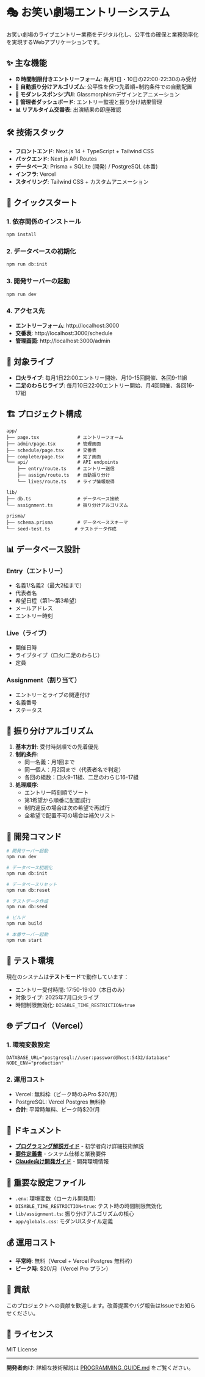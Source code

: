 # 🎭 お笑い劇場エントリーシステム

お笑い劇場のライブエントリー業務をデジタル化し、公平性の確保と業務効率化を実現するWebアプリケーションです。

## ✨ 主な機能

- **⏰ 時間制限付きエントリーフォーム**: 毎月1日・10日の22:00-22:30のみ受付
- **🤖 自動振り分けアルゴリズム**: 公平性を保つ先着順+制約条件での自動配置
- **📱 モダンレスポンシブUI**: Glassmorphismデザインとアニメーション
- **👥 管理者ダッシュボード**: エントリー監視と振り分け結果管理
- **📊 リアルタイム交番表**: 出演結果の即座確認

## 🛠️ 技術スタック

- **フロントエンド**: Next.js 14 + TypeScript + Tailwind CSS
- **バックエンド**: Next.js API Routes
- **データベース**: Prisma + SQLite (開発) / PostgreSQL (本番)
- **インフラ**: Vercel
- **スタイリング**: Tailwind CSS + カスタムアニメーション

## 🚀 クイックスタート

### 1. 依存関係のインストール
```bash
npm install
```

### 2. データベースの初期化
```bash
npm run db:init
```

### 3. 開発サーバーの起動
```bash
npm run dev
```

### 4. アクセス先
- **エントリーフォーム**: http://localhost:3000
- **交番表**: http://localhost:3000/schedule
- **管理画面**: http://localhost:3000/admin

## 🎯 対象ライブ

- **口火ライブ**: 毎月1日22:00エントリー開始、月10-15回開催、各回9-11組
- **二足のわらじライブ**: 毎月10日22:00エントリー開始、月4回開催、各回16-17組

## 🏗️ プロジェクト構成

```
app/
├── page.tsx              # エントリーフォーム
├── admin/page.tsx        # 管理画面
├── schedule/page.tsx     # 交番表
├── complete/page.tsx     # 完了画面
└── api/                  # API endpoints
    ├── entry/route.ts    # エントリー送信
    ├── assign/route.ts   # 自動振り分け
    └── lives/route.ts    # ライブ情報取得

lib/
├── db.ts                 # データベース接続
└── assignment.ts         # 振り分けアルゴリズム

prisma/
├── schema.prisma         # データベーススキーマ
└── seed-test.ts         # テストデータ作成
```

## 📊 データベース設計

### Entry（エントリー）
- 名義1/名義2（最大2組まで）
- 代表者名
- 希望日程（第1〜第3希望）
- メールアドレス
- エントリー時刻

### Live（ライブ）
- 開催日時
- ライブタイプ（口火/二足のわらじ）
- 定員

### Assignment（割り当て）
- エントリーとライブの関連付け
- 名義番号
- ステータス

## 🤖 振り分けアルゴリズム

1. **基本方針**: 受付時刻順での先着優先
2. **制約条件**:
   - 同一名義：月1回まで
   - 同一個人：月2回まで（代表者名で判定）
   - 各回の組数：口火9-11組、二足のわらじ16-17組
3. **処理順序**:
   - エントリー時刻順でソート
   - 第1希望から順番に配置試行
   - 制約違反の場合は次の希望で再試行
   - 全希望で配置不可の場合は補欠リスト

## 🔧 開発コマンド

```bash
# 開発サーバー起動
npm run dev

# データベース初期化
npm run db:init

# データベースリセット
npm run db:reset

# テストデータ作成
npm run db:seed

# ビルド
npm run build

# 本番サーバー起動
npm run start
```

## 🧪 テスト環境

現在のシステムは**テストモード**で動作しています：
- エントリー受付時間: 17:50-19:00（本日のみ）
- 対象ライブ: 2025年7月口火ライブ
- 時間制限無効化: `DISABLE_TIME_RESTRICTION=true`

## 🌐 デプロイ（Vercel）

### 1. 環境変数設定
```
DATABASE_URL="postgresql://user:password@host:5432/database"
NODE_ENV="production"
```

### 2. 運用コスト
- Vercel: 無料枠（ピーク時のみPro $20/月）
- PostgreSQL: Vercel Postgres 無料枠
- **合計**: 平常時無料、ピーク時$20/月

## 📖 ドキュメント

- **[プログラミング解説ガイド](./PROGRAMMING_GUIDE.md)** - 初学者向け詳細技術解説
- **[要件定義書](./要件定義書.md)** - システム仕様と業務要件
- **[Claude向け開発ガイド](./CLAUDE.md)** - 開発環境情報

## 🔧 重要な設定ファイル

- `.env`: 環境変数（ローカル開発用）
- `DISABLE_TIME_RESTRICTION=true`: テスト時の時間制限無効化
- `lib/assignment.ts`: 振り分けアルゴリズムの核心
- `app/globals.css`: モダンUIスタイル定義

## 💰 運用コスト

- **平常時**: 無料（Vercel + Vercel Postgres 無料枠）
- **ピーク時**: $20/月（Vercel Pro プラン）

## 🤝 貢献

このプロジェクトへの貢献を歓迎します。改善提案やバグ報告はIssueでお知らせください。

## 📄 ライセンス

MIT License

---

**開発者向け**: 詳細な技術解説は [PROGRAMMING_GUIDE.md](./PROGRAMMING_GUIDE.md) をご覧ください。